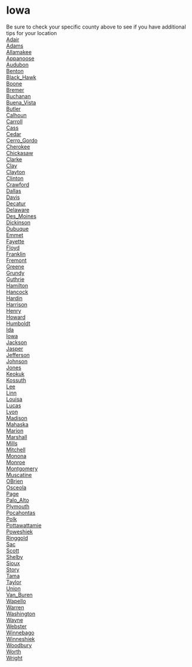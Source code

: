 # Iowa
Be sure to check your specific county above to see if you have additional tips for your location\
[Adair](Adair.md)\
[Adams](Adams.md)\
[Allamakee](Allamakee.md)\
[Appanoose](Appanoose.md)\
[Audubon](Audubon.md)\
[Benton](Benton.md)\
[Black_Hawk](Black_Hawk.md)\
[Boone](Boone.md)\
[Bremer](Bremer.md)\
[Buchanan](Buchanan.md)\
[Buena_Vista](Buena_Vista.md)\
[Butler](Butler.md)\
[Calhoun](Calhoun.md)\
[Carroll](Carroll.md)\
[Cass](Cass.md)\
[Cedar](Cedar.md)\
[Cerro_Gordo](Cerro_Gordo.md)\
[Cherokee](Cherokee.md)\
[Chickasaw](Chickasaw.md)\
[Clarke](Clarke.md)\
[Clay](Clay.md)\
[Clayton](Clayton.md)\
[Clinton](Clinton.md)\
[Crawford](Crawford.md)\
[Dallas](Dallas.md)\
[Davis](Davis.md)\
[Decatur](Decatur.md)\
[Delaware](Delaware.md)\
[Des_Moines](Des_Moines.md)\
[Dickinson](Dickinson.md)\
[Dubuque](Dubuque.md)\
[Emmet](Emmet.md)\
[Fayette](Fayette.md)\
[Floyd](Floyd.md)\
[Franklin](Franklin.md)\
[Fremont](Fremont.md)\
[Greene](Greene.md)\
[Grundy](Grundy.md)\
[Guthrie](Guthrie.md)\
[Hamilton](Hamilton.md)\
[Hancock](Hancock.md)\
[Hardin](Hardin.md)\
[Harrison](Harrison.md)\
[Henry](Henry.md)\
[Howard](Howard.md)\
[Humboldt](Humboldt.md)\
[Ida](Ida.md)\
[Iowa](Iowa.md)\
[Jackson](Jackson.md)\
[Jasper](Jasper.md)\
[Jefferson](Jefferson.md)\
[Johnson](Johnson.md)\
[Jones](Jones.md)\
[Keokuk](Keokuk.md)\
[Kossuth](Kossuth.md)\
[Lee](Lee.md)\
[Linn](Linn.md)\
[Louisa](Louisa.md)\
[Lucas](Lucas.md)\
[Lyon](Lyon.md)\
[Madison](Madison.md)\
[Mahaska](Mahaska.md)\
[Marion](Marion.md)\
[Marshall](Marshall.md)\
[Mills](Mills.md)\
[Mitchell](Mitchell.md)\
[Monona](Monona.md)\
[Monroe](Monroe.md)\
[Montgomery](Montgomery.md)\
[Muscatine](Muscatine.md)\
[OBrien](OBrien.md)\
[Osceola](Osceola.md)\
[Page](Page.md)\
[Palo_Alto](Palo_Alto.md)\
[Plymouth](Plymouth.md)\
[Pocahontas](Pocahontas.md)\
[Polk](Polk.md)\
[Pottawattamie](Pottawattamie.md)\
[Poweshiek](Poweshiek.md)\
[Ringgold](Ringgold.md)\
[Sac](Sac.md)\
[Scott](Scott.md)\
[Shelby](Shelby.md)\
[Sioux](Sioux.md)\
[Story](Story.md)\
[Tama](Tama.md)\
[Taylor](Taylor.md)\
[Union](Union.md)\
[Van_Buren](Van_Buren.md)\
[Wapello](Wapello.md)\
[Warren](Warren.md)\
[Washington](Washington.md)\
[Wayne](Wayne.md)\
[Webster](Webster.md)\
[Winnebago](Winnebago.md)\
[Winneshiek](Winneshiek.md)\
[Woodbury](Woodbury.md)\
[Worth](Worth.md)\
[Wright](Wright.md)